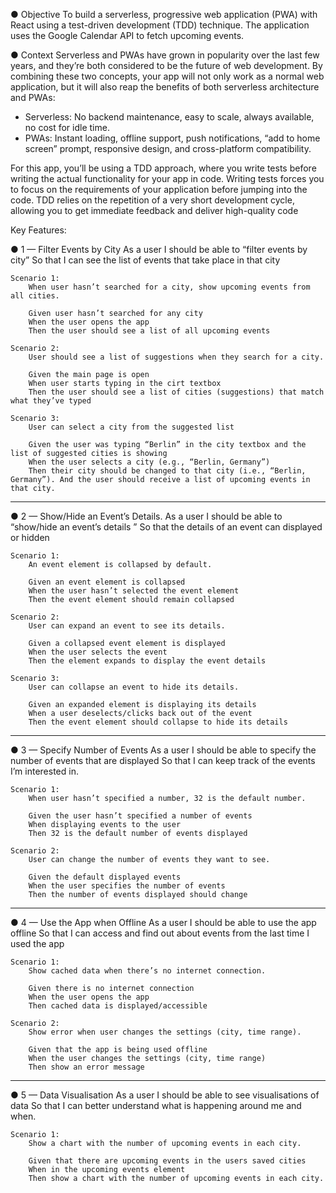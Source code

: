 ● Objective
To build a serverless, progressive web application (PWA) with React using a
test-driven development (TDD) technique. The application uses the Google
Calendar API to fetch upcoming events.

● Context
Serverless and PWAs have grown in popularity over the last few years, and they’re both considered to
be the future of web development. By combining these two concepts, your app will not only work as a
normal web application, but it will also reap the benefits of both serverless architecture and PWAs:

- Serverless: No backend maintenance, easy to scale, always available, no cost for idle time.
- PWAs: Instant loading, offline support, push notifications, “add to home screen” prompt,
  responsive design, and cross-platform compatibility.

For this app, you’ll be using a TDD approach, where you write tests before writing the actual
functionality for your app in code. Writing tests forces you to focus on the requirements of your
application before jumping into the code. TDD relies on the repetition of a very short development
cycle, allowing you to get immediate feedback and deliver high-quality code

Key Features:

● 1 — Filter Events by City
As a user
I should be able to “filter events by city”
So that I can see the list of events that take place in that city

    Scenario 1:
        When user hasn’t searched for a city, show upcoming events from all cities.

        Given user hasn’t searched for any city
        When the user opens the app
        Then the user should see a list of all upcoming events

    Scenario 2:
        User should see a list of suggestions when they search for a city.

        Given the main page is open
        When user starts typing in the cirt textbox
        Then the user should see a list of cities (suggestions) that match what they’ve typed

    Scenario 3:
        User can select a city from the suggested list

        Given the user was typing “Berlin” in the city textbox and the list of suggested cities is showing
        When the user selects a city (e.g., “Berlin, Germany”)
        Then their city should be changed to that city (i.e., “Berlin, Germany”). And the user should receive a list of upcoming events in that city.

---

● 2 — Show/Hide an Event’s Details.
As a user
I should be able to “show/hide an event’s details ”
So that the details of an event can displayed or hidden

    Scenario 1:
        An event element is collapsed by default.

        Given an event element is collapsed
        When the user hasn’t selected the event element
        Then the event element should remain collapsed

    Scenario 2:
        User can expand an event to see its details.

        Given a collapsed event element is displayed
        When the user selects the event
        Then the element expands to display the event details

    Scenario 3:
        User can collapse an event to hide its details.

        Given an expanded element is displaying its details
        When a user deselects/clicks back out of the event
        Then the event element should collapse to hide its details

---

● 3 — Specify Number of Events
As a user
I should be able to specify the number of events that are displayed
So that I can keep track of the events I’m interested in.

    Scenario 1:
        When user hasn’t specified a number, 32 is the default number.

        Given the user hasn’t specified a number of events
        When displaying events to the user
        Then 32 is the default number of events displayed

    Scenario 2:
        User can change the number of events they want to see.

        Given the default displayed events
        When the user specifies the number of events
        Then the number of events displayed should change

---

● 4 — Use the App when Offline
As a user
I should be able to use the app offline
So that I can access and find out about events from the last time I used the app

    Scenario 1:
        Show cached data when there’s no internet connection.

        Given there is no internet connection
        When the user opens the app
        Then cached data is displayed/accessible

    Scenario 2:
        Show error when user changes the settings (city, time range).

        Given that the app is being used offline
        When the user changes the settings (city, time range)
        Then show an error message

---

● 5 — Data Visualisation
As a user
I should be able to see visualisations of data
So that I can better understand what is happening around me and when.

    Scenario 1:
        Show a chart with the number of upcoming events in each city.

        Given that there are upcoming events in the users saved cities
        When in the upcoming events element
        Then show a chart with the number of upcoming events in each city.
